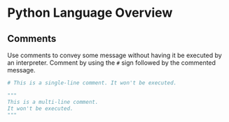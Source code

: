 # Python Language Overview

## Comments

Use comments to convey some message without having it be executed by an interpreter. Comment by using the `#` sign followed by the commented message.

```python
# This is a single-line comment. It won't be executed.

"""
This is a multi-line comment.
It won't be executed.
"""
```
